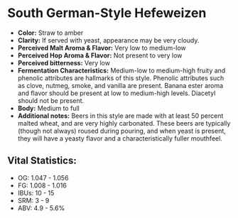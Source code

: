 # South German-Style Hefeweizen

- **Color:** Straw to amber
- **Clarity:** If served with yeast, appearance may be very cloudy.
- **Perceived Malt Aroma & Flavor:** Very low to medium-low
- **Perceived Hop Aroma & Flavor:** Not present to very low
- **Perceived bitterness:** Very low
- **Fermentation Characteristics:** Medium-low to medium-high fruity and phenolic attributes are hallmarks of this style. Phenolic attributes such as clove, nutmeg, smoke, and vanilla are present. Banana ester aroma and flavor should be present at low to medium-high levels. Diacetyl should not be present.
- **Body:** Medium to full
- **Additional notes:** Beers in this style are made with at least 50 percent malted wheat, and are very highly carbonated. These beers are typically (though not always) roused during pouring, and when yeast is present, they will have a yeasty flavor and a characteristically fuller mouthfeel.

## Vital Statistics:

- OG: 1.047 - 1.056
- FG: 1.008 - 1.016
- IBUs: 10 - 15
- SRM: 3 - 9
- ABV: 4.9 - 5.6% 
